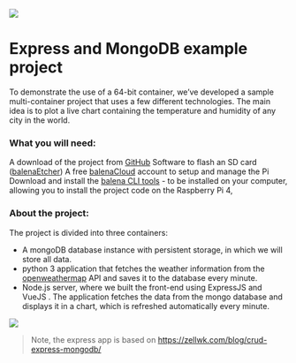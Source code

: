 ![](https://github.com/balena-io-playground/express-mongo-sample/blob/master/assets/title.png?raw=true)

# Express and MongoDB example project

To demonstrate the use of a 64-bit container, we’ve developed a sample multi-container project that uses a few different technologies. The main idea is to plot a live chart containing the temperature and humidity of any city in the world. 

### What you will need:
A download of the project from [GitHub](https://github.com/balena-io-playground/express-mongo-sample)
Software to flash an SD card ([balenaEtcher](https://balena.io/etcher))
A free [balenaCloud](https://balena.io/cloud) account to setup and manage the Pi Download and install the [balena CLI tools](https://github.com/balena-io/balena-cli/blob/master/INSTALL.md) - to be installed on your computer, allowing you to install the project code on the Raspberry Pi 4,

### About the project:

The project is divided into three containers:
* A mongoDB database instance with persistent storage, in which we will store all data. 
* python 3 application that fetches the weather information from the [openweathermap](https://openweathermap.org) API and saves it to the database every minute. 
* Node.js server, where we built the front-end using ExpressJS and VueJS . The application fetches the data from the mongo database and displays it in a chart, which is refreshed automatically every minute.

![](https://github.com/balena-io-playground/express-mongo-sample/blob/master/assets/logo.png?raw=true)

> Note, the express app is based on https://zellwk.com/blog/crud-express-mongodb/
